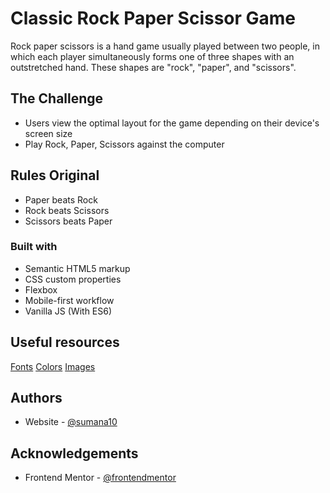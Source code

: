 
# Classic Rock Paper Scissor Game

Rock paper scissors is a hand game usually played between two people, in which each player simultaneously forms one of three shapes with an outstretched hand. These shapes are "rock", "paper", and "scissors". 


## The Challenge

- Users view the optimal layout for the game depending on their device's screen size
- Play Rock, Paper, Scissors against the computer

## Rules Original

- Paper beats Rock
- Rock beats Scissors
- Scissors beats Paper
### Built with

- Semantic HTML5 markup
- CSS custom properties
- Flexbox
- Mobile-first workflow
- Vanilla JS (With ES6)
## Useful resources

[Fonts](https://fonts.google.com/specimen/Barlow+Semi+Condensed)
[Colors](https://github.com/sumana10/rock-paper-scissor/tree/master/css)
[Images](https://github.com/sumana10/rock-paper-scissor/tree/master/assets)



  
## Authors

- Website - [@sumana10](https://sumana10.github.io/rock-paper-scissor/)

  
## Acknowledgements

 - Frontend Mentor - [@frontendmentor](https://www.frontendmentor.io/challenges/rock-paper-scissors-game-pTgwgvgH)
 